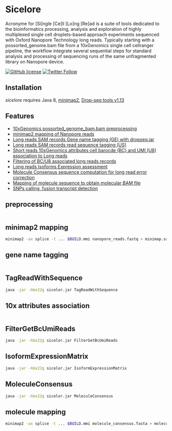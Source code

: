 # Sicelore

Acronyme for [Si]ngle [Ce]ll [Lo]ng [Re]ad is a suite of tools dedicated 
to the bioinformatics processing, analysis and exploration of highly 
multiplexed single cell droplets-based approach experiments sequenced 
with Oxford Nanopore Technology long reads. Typically starting with a 
possorted_genome.bam file from a 10xGenomics single cell cellranger pipeline, 
the workflow integrate several sequential steps for standard analysis and 
processing of sequencing runs of the same unfragmented library on Nanopore device.

[![GitHub license]()]((https://github.com/hyeshik/poreplex/blob/master/LICENSE.txt))
[![Twitter Follow](https://img.shields.io/twitter/follow/kevinlebrigand.svg?style=social&logo=twitter)](https://twitter.com/kevinlebrigand)

## Installation

*sicelore* requires Java 8, <a href="https://github.com/lh3/minimap2">minimap2</a>, <a href="http://mccarrolllab.com/download/1276/">Drop-seq tools v1.13</a>

## Features

* [10xGenomics possorted_genome_bam.bam preprocessing](#preprocessing)
* [minimap2 mapping of Nanopore reads](#minimap2-mapping)
* [Long reads SAM records Gene name tagging (GE) with dropseq.jar](#gene-name-tagging)
* [Long reads SAM records read sequence tagging (US)](#TagReadWithSequence)
* [Short reads 10xGenomics attributes cell barocde (BC) and UMI (U8) association to Long reads](#10x-attributes-association)
* [Filtering of BC/U8 associated long reads records](#FilterGetBcUmiReads)
* [Long reads Isoforms Expression assessment](#IsoformExpressionMatrix)
* [Molecule Consensus sequence computation for long read error correction](#MoleculeConsensus)
* [Mapping of molecule sequence to obtain molecular BAM file](#molecule-mapping)
* [SNPs calling, fusion transcript detection]()


## preprocessing
```bash

```

## minimap2 mapping
```bash
minimap2 -ax splice -t ... $BUILD.mmi nanopore_reads.fastq > minimap.sam
```

## gene name tagging
```bash

```

## TagReadWithSequence
```bash
java -jar -Xmx22g sicelor.jar TagReadWithSequence
```

## 10x attributes association
```bash

```

## FilterGetBcUmiReads
```bash
java -jar -Xmx22g sicelor.jar FilterGetBcUmiReads
```

## IsoformExpressionMatrix
```bash
java -jar -Xmx22g sicelor.jar IsoformExpressionMatrix
```

## MoleculeConsensus
```bash
java -jar -Xmx22g sicelor.jar MoleculeConsensus
```

## molecule mapping
```bash
minimap2 -ax splice -t ... $BUILD.mmi molecule_consensus.fasta > molecule.sam
```
